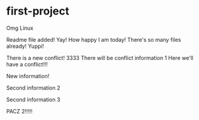 # first-project
Omg Linux

Readme file added! Yay! How happy I am today! There's so many files already! Yuppi!

There is a new conflict!
3333
There will be conflict information 1
Here we'll have a conflict!!!

New information!

Second information 2

Second information 3

PACZ 2!!!!!